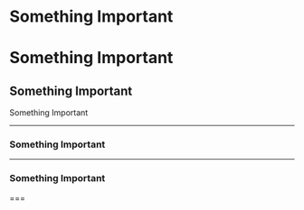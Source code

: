 
# Something Important

Something Important
===

Something Important
---

Something Important
___

### Something Important
---

### Something Important
===
